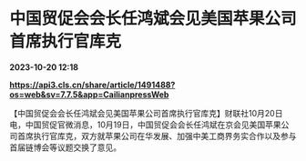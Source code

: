 # 中国贸促会会长任鸿斌会见美国苹果公司首席执行官库克

**2023-10-20 12:18**

**https://api3.cls.cn/share/article/1491488?os=web&sv=7.7.5&app=CailianpressWeb**

【中国贸促会会长任鸿斌会见美国苹果公司首席执行官库克】财联社10月20日电，中国贸促官微消息，10月19日，中国贸促会会长任鸿斌在京会见美国苹果公司首席执行官库克，双方就苹果公司在华发展、加强中美工商界务实合作以及参与首届链博会等议题交换了意见。